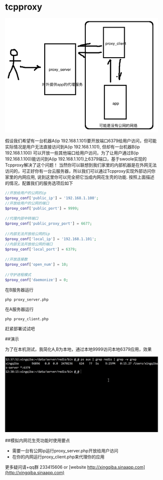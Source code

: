 # tcpproxy

![](./src/summary.png)

假设我们希望有一台机器A(ip 192.168.1.101)要开放端口6379给用户访问，但可能实际情况是用户无法直接访问到A(ip 192.168.1.101), 但却有一台机器B(ip 192.168.1.100) 可以开放一些其他端口给用户访问，为了让用户通过B(ip 192.168.1.100)能访问到A(ip 192.168.1.101)上6379端口，基于swoole实现的Tcpproxy解决了这个问题！ 当然你可以联想到我们家里的内部机器是在外网无法访问的，可正好你有一台云服务器，所以我们可以通过Tcpproxy实现外部访问你家里的内网应用, 说到这里你可以完全把它当成内网花生壳的功能. 按照上面描述的情况，配置我们的服务选项后如下


```php
//开放给用户的公网的ip
$proxy_conf['public_ip'] = '192.168.1.100';
//开放给用户的公网的端口
$proxy_conf['public_port'] = 9999;

//代理内部中转端口
$proxy_conf['public_proxy_port'] = 6677;

//内部无法开放给公网的ip
$proxy_conf['local_ip'] = '192.168.1.101';
//内部无法开放给公网的端口
$proxy_conf['local_port'] = 6379;

//开放连接数
$proxy_conf['open_num'] = 10;

//守护进程模式
$proxy_conf['daemonize'] = 0;
```

在B服务器运行
```
php proxy_server.php
```

在A服务器运行
```
php proxy_client.php
```

赶紧部署试试吧

##演示 

为了在本机测试，我简化A,B为本地，通过本地9999访问本地6379应用，效果

![](./src/tcpproxy.gif)


##模拟内网花生壳功能时使用要点
* 需要一台有公网ip运行proxy_server.php开放给用户访问
* 在你的内网运行proxy_client.php来代理你的应用

更多疑问请+qq群 233415606 or [website http://xingqiba.sinaapp.com](http://xingqiba.sinaapp.com)
